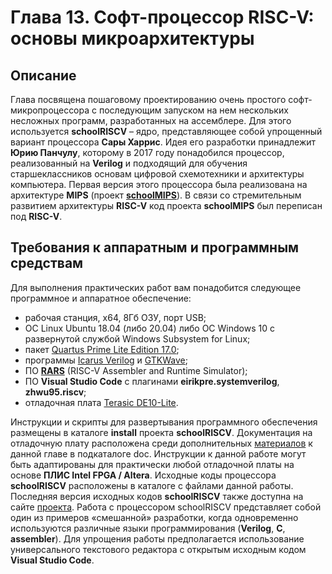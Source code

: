 # Глава 13. Софт-процессор RISC-V: основы микроархитектуры
## Описание
Глава посвящена пошаговому проектированию очень простого софт-микропроцессора с последующим запуском на нем нескольких несложных программ, разработанных на ассемблере. Для этого используется **schoolRISCV** – ядро, представляющее собой упрощенный вариант процессора **Сары Харрис**. Идея его разработки принадлежит **Юрию Панчулу**, которому в 2017 году понадобился процессор, реализованный на **Verilog** и подходящий для обучения старшеклассников основам цифровой схемотехники и архитектуры компьютера. Первая версия этого процессора была реализована на архитектуре **MIPS** (проект [**schoolMIPS**](https://github.com/MIPSfpga/schoolMIPS)). В связи со стремительным развитием архитектуры **RISC-V** код проекта **schoolMIPS** был переписан под **RISC-V**.

## Требования к аппаратным и программным средствам
Для выполнения практических работ вам понадобится следующее программное и аппаратное обеспечение:
- рабочая станция, x64, 8Гб ОЗУ, порт USB;
- OC Linux Ubuntu 18.04 (либо 20.04) либо OC Windows 10 c развернутой службой Windows Subsystem for Linux;
- пакет [Quartus Prime Lite Edition 17.0](http://dl.altera.com/?edition=lite);
- программы [Icarus Verilog](https://bleyer.org/icarus/) и [GTKWave](https://gtkwave.sourceforge.net/);
- ПО [**RARS**](https://github.com/TheThirdOne/rars) (RISC-V Assembler and Runtime Simulator);
- ПО **Visual Studio Code** с плагинами **eirikpre.systemverilog**, **zhwu95.riscv**;
- отладочная плата [Terasic DE10-Lite](http://de10-lite.terasic.com).

Инструкции и скрипты для развертывания программного обеспечения размещены в каталоге **install** проекта **schoolRISCV**. Документация на отладочную плату расположена среди дополнительных [материалов](lab_13/doc) к данной главе в подкаталоге doc. Инструкции к данной работе могут быть адаптированы для практически любой отладочной платы на основе **ПЛИС Intel FPGA / Altera**.
Исходные коды процессора **schoolRISCV** расположены в каталоге с файлами данной работы. Последняя версия исходных кодов **schoolRISCV** также доступна на сайте [проекта](https://github.com/zhelnio/schoolRISCV).
Работа с процессором schoolRISCV представляет собой один из примеров «смешанной» разработки, когда одновременно используются различные языки программирования (**Verilog**, **C**, **assembler**). Для упрощения работы предполагается использование универсального текстового редактора с открытым исходным кодом **Visual Studio Code**.